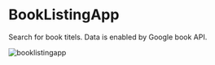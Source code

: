 # BookListingApp
Search for book titels. Data is enabled by Google book API.

![booklistingapp](https://user-images.githubusercontent.com/22873030/53263008-7da03d00-36d8-11e9-9e6b-ed202594a75e.JPG)
